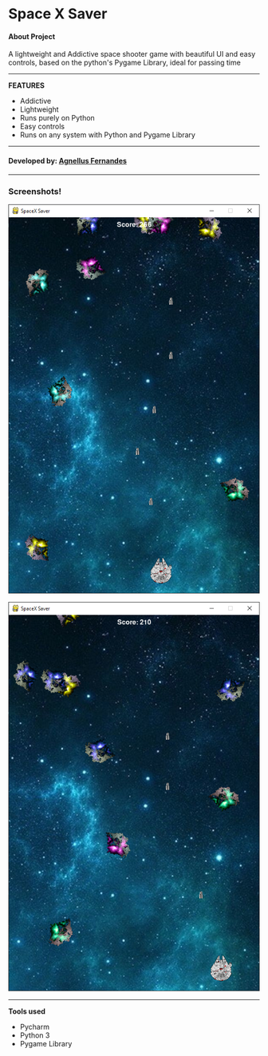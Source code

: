 # Space X Saver
#### About Project
A lightweight and Addictive space shooter game with beautiful UI and easy controls, based on the python's Pygame Library, ideal for passing time
***
**FEATURES**

 - Addictive
 - Lightweight
 - Runs purely on Python
 - Easy controls
 -  Runs on any system with Python and Pygame Library

***
#### Developed by: [**Agnellus Fernandes**](https://www.linkedin.com/in/agnellus-fernandes-81232b192)
***

### Screenshots!

![1](Screenshots/SXS1.png)

![2](Screenshots/SXS2.png)

***
**Tools used**  

 - Pycharm
 - Python 3
 - Pygame Library
